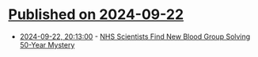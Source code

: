 # [Published on 2024-09-22](index.md)

* [2024-09-22, 20:13:00](https://soylentnews.org/article.pl?sid=24/09/21/154235&from=rss) - [NHS Scientists Find New Blood Group Solving 50-Year Mystery](https://soylentnews.org/article.pl?sid=24/09/21/154235&from=rss)

